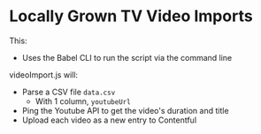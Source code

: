 # Locally Grown TV Video Imports

This:
- Uses the Babel CLI to run the script via the command line

videoImport.js will:
- Parse a CSV file `data.csv`
  - With 1 column, `youtubeUrl`
- Ping the Youtube API to get the video's duration and title
- Upload each video as a new entry to Contentful
